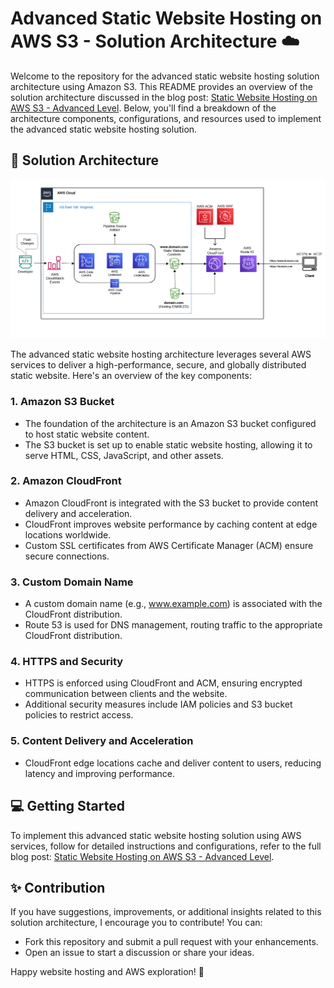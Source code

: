 # Advanced Static Website Hosting on AWS S3 - Solution Architecture :cloud:

Welcome to the repository for the advanced static website hosting solution architecture using Amazon S3. This README provides an overview of the solution architecture discussed in the blog post: [Static Website Hosting on AWS S3 - Advanced Level](https://medium.com/aws-in-plain-english/static-website-hosting-on-aws-s3-advanced-level-fa32b534e7f6). Below, you'll find a breakdown of the architecture components, configurations, and resources used to implement the advanced static website hosting solution.

## :art: Solution Architecture

![OUTPUT](ArchDiagram.png)

The advanced static website hosting architecture leverages several AWS services to deliver a high-performance, secure, and globally distributed static website. Here's an overview of the key components:

### 1. Amazon S3 Bucket

- The foundation of the architecture is an Amazon S3 bucket configured to host static website content.
- The S3 bucket is set up to enable static website hosting, allowing it to serve HTML, CSS, JavaScript, and other assets.

### 2. Amazon CloudFront

- Amazon CloudFront is integrated with the S3 bucket to provide content delivery and acceleration.
- CloudFront improves website performance by caching content at edge locations worldwide.
- Custom SSL certificates from AWS Certificate Manager (ACM) ensure secure connections.

### 3. Custom Domain Name

- A custom domain name (e.g., www.example.com) is associated with the CloudFront distribution.
- Route 53 is used for DNS management, routing traffic to the appropriate CloudFront distribution.

### 4. HTTPS and Security

- HTTPS is enforced using CloudFront and ACM, ensuring encrypted communication between clients and the website.
- Additional security measures include IAM policies and S3 bucket policies to restrict access.

### 5. Content Delivery and Acceleration

- CloudFront edge locations cache and deliver content to users, reducing latency and improving performance.

## :computer: Getting Started

To implement this advanced static website hosting solution using AWS services, follow for detailed instructions and configurations, refer to the full blog post: [Static Website Hosting on AWS S3 - Advanced Level](https://medium.com/aws-in-plain-english/static-website-hosting-on-aws-s3-advanced-level-fa32b534e7f6).

## :sparkles: Contribution

If you have suggestions, improvements, or additional insights related to this solution architecture, I encourage you to contribute! You can:

- Fork this repository and submit a pull request with your enhancements.
- Open an issue to start a discussion or share your ideas.


Happy website hosting and AWS exploration! :rocket:
